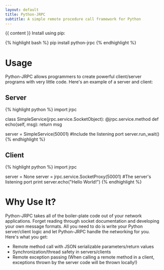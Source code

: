 ```yaml
---
layout: default
title: Python-JRPC
subtitle: A simple remote procedure call framework for Python
---
```


{{ content }}
Install using pip:

{% highlight bash %}
pip install python-jrpc
{% endhighlight %}

Usage
=======

Python-JRPC allows programmers to create powerful client/server programs with very little code.
Here's an example of a server and client:

Server
-----

{% highlight python %}
import jrpc

class SimpleService(jrpc.service.SocketObject):
    @jrpc.service.method
    def echo(self, msg):
        return msg

server = SimpleService(50001) #Include the listening port
server.run_wait()
{% endhighlight %}

Client
------

{% highlight python %}
import jrpc

server = None
server = jrpc.service.SocketProxy(50001) #The server's listening port
print server.echo("Hello World!")
{% endhighlight %}

Why Use It?
=========

Python-JRPC takes all of the boiler-plate code out of your network applications.
Forget reading through socket documentation and developing your own message formats.
All you need to do is write your Python server/client logic and let Python-JRPC handle the networking for you.
Here's what you get:

- Remote method call with JSON serializable parameters/return values
- Synchronization/thread safety in servers/clients
- Remote exception passing (When calling a remote method in a client, exceptions thrown by the server code will be thrown locally!)